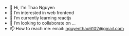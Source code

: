 - 👋 Hi, I’m Thao Nguyen
- 👀 I’m interested in web frontend
- 🌱 I’m currently learning reactjs
- 💞️ I’m looking to collaborate on ...
- 📫 How to reach me: email: nguyenthao6102@gmail.com

<!---
thaoxinhtrai77/thaoxinhtrai77 is a ✨ special ✨ repository because its `README.md` (this file) appears on your GitHub profile.
You can click the Preview link to take a look at your changes.
--->
